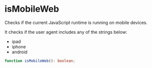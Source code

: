 # isMobileWeb

Checks if the current JavaScript runtime is running on mobile devices.

It checks if the user agent includes any of the strings below:

- ipad
- iphone
- android

```typescript
function isMobileWeb(): boolean;
```
